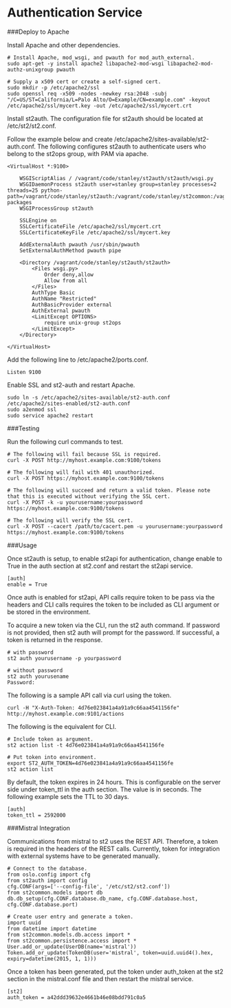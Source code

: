Authentication Service
======================

###Deploy to Apache

Install Apache and other dependencies.

    # Install Apache, mod_wsgi, and pwauth for mod_auth_external.
    sudo apt-get -y install apache2 libapache2-mod-wsgi libapache2-mod-authz-unixgroup pwauth
    
    # Supply a x509 cert or create a self-signed cert.
    sudo mkdir -p /etc/apache2/ssl
    sudo openssl req -x509 -nodes -newkey rsa:2048 -subj "/C=US/ST=California/L=Palo Alto/O=Example/CN=example.com" -keyout /etc/apache2/ssl/mycert.key -out /etc/apache2/ssl/mycert.crt

Install st2auth.  The configuration file for st2auth should be located at /etc/st2/st2.conf.

Follow the example below and create /etc/apache2/sites-available/st2-auth.conf. The following configures st2auth to authenticate users who belong to the st2ops group, with PAM via apache.

    <VirtualHost *:9100>

        WSGIScriptAlias / /vagrant/code/stanley/st2auth/st2auth/wsgi.py
        WSGIDaemonProcess st2auth user=stanley group=stanley processes=2 threads=25 python-path=/vagrant/code/stanley/st2auth:/vagrant/code/stanley/st2common:/vagrant/code/stanley/virtualenv/local/lib/python2.7/site-packages
        WSGIProcessGroup st2auth

        SSLEngine on
        SSLCertificateFile /etc/apache2/ssl/mycert.crt
        SSLCertificateKeyFile /etc/apache2/ssl/mycert.key

        AddExternalAuth pwauth /usr/sbin/pwauth
        SetExternalAuthMethod pwauth pipe

        <Directory /vagrant/code/stanley/st2auth/st2auth>
            <Files wsgi.py>
                Order deny,allow
                Allow from all
            </Files>
            AuthType Basic
            AuthName "Restricted"
            AuthBasicProvider external
            AuthExternal pwauth
            <LimitExcept OPTIONS>
                require unix-group st2ops
            </LimitExcept>
        </Directory>

    </VirtualHost>

Add the following line to /etc/apache2/ports.conf.

    Listen 9100

Enable SSL and st2-auth and restart Apache.

    sudo ln -s /etc/apache2/sites-available/st2-auth.conf /etc/apache2/sites-enabled/st2-auth.conf
    sudo a2enmod ssl
    sudo service apache2 restart

###Testing
    
Run the following curl commands to test.

    # The following will fail because SSL is required.
    curl -X POST http://myhost.example.com:9100/tokens

    # The following will fail with 401 unauthorized.
    curl -X POST https://myhost.example.com:9100/tokens

    # The following will succeed and return a valid token. Please note that this is executed without verifying the SSL cert.
    curl -X POST -k -u yourusername:yourpassword https://myhost.example.com:9100/tokens

    # The following will verify the SSL cert.
    curl -X POST --cacert /path/to/cacert.pem -u yourusername:yourpassword https://myhost.example.com:9100/tokens

###Usage

Once st2auth is setup, to enable st2api for authentication, change enable to True in the auth section at st2.conf and restart the st2api service.

    [auth]
    enable = True

Once auth is enabled for st2api, API calls require token to be pass via the headers and CLI calls requires the token to be included as CLI argument or be stored in the environment.

To acquire a new token via the CLI, run the st2 auth command.  If password is not provided, then st2 auth will prompt for the password.  If successful, a token is returned in the response. 

    # with password
    st2 auth yourusername -p yourpassword
    
    # without password
    st2 auth yourusename
    Password:

The following is a sample API call via curl using the token.

    curl -H "X-Auth-Token: 4d76e023841a4a91a9c66aa4541156fe" http://myhost.example.com:9101/actions

The following is the equivalent for CLI.

    # Include token as argument.
    st2 action list -t 4d76e023841a4a91a9c66aa4541156fe
    
    # Put token into environment.
    export ST2_AUTH_TOKEN=4d76e023841a4a91a9c66aa4541156fe
    st2 action list

By default, the token expires in 24 hours.  This is configurable on the server side under token_ttl in the auth section.  The value is in seconds.  The following example sets the TTL to 30 days.

    [auth]
    token_ttl = 2592000

###Mistral Integration

Communications from mistral to st2 uses the REST API. Therefore, a token is required in the headers of the REST calls. Currently, token for integration with external systems have to be generated manually.

    # Connect to the database.
    from oslo.config import cfg
    from st2auth import config
    cfg.CONF(args=['--config-file', '/etc/st2/st2.conf'])
    from st2common.models import db
    db.db_setup(cfg.CONF.database.db_name, cfg.CONF.database.host, cfg.CONF.database.port)

    # Create user entry and generate a token.
    import uuid
    from datetime import datetime
    from st2common.models.db.access import *
    from st2common.persistence.access import *
    User.add_or_update(UserDB(name='mistral'))
    Token.add_or_update(TokenDB(user='mistral', token=uuid.uuid4().hex, expiry=datetime(2015, 1, 1)))

Once a token has been generated, put the token under auth_token at the st2 section in the mistral.conf file and then restart the mistral service.

    [st2]
    auth_token = a42ddd39632e4661b46e08bdd791c0a5
